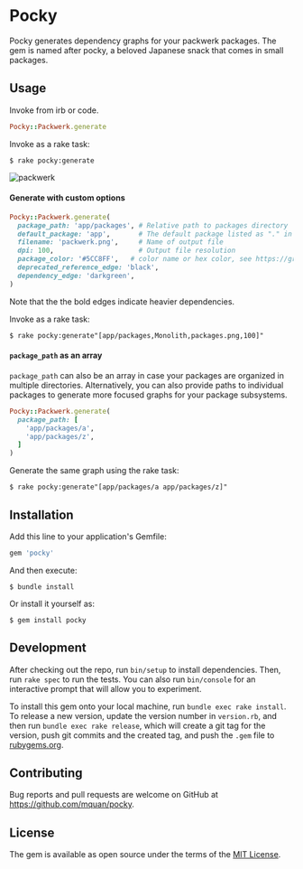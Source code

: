 # Pocky

Pocky generates dependency graphs for your packwerk packages. The gem is named after pocky, a beloved Japanese snack that comes in small packages.


## Usage

Invoke from irb or code.

```ruby
Pocky::Packwerk.generate
```

Invoke as a rake task:

    $ rake pocky:generate


![packwerk](https://user-images.githubusercontent.com/138784/104111683-df043180-5299-11eb-9a37-8db6851062e0.png)


#### Generate with custom options
```ruby
Pocky::Packwerk.generate(
  package_path: 'app/packages', # Relative path to packages directory
  default_package: 'app',       # The default package listed as "." in package.yml and deprecated_references.yml
  filename: 'packwerk.png',     # Name of output file
  dpi: 100,                     # Output file resolution
  package_color: '#5CC8FF',   # color name or hex color, see https://graphviz.org/doc/info/colors.html for more details
  deprecated_reference_edge: 'black',
  dependency_edge: 'darkgreen',
)
```

Note that the the bold edges indicate heavier dependencies.

Invoke as a rake task:

    $ rake pocky:generate"[app/packages,Monolith,packages.png,100]"


#### `package_path` as an array
`package_path` can also be an array in case your packages are organized in multiple directories. Alternatively, you can also provide paths to individual packages to generate more focused graphs for your package subsystems.

```ruby
Pocky::Packwerk.generate(
  package_path: [
    'app/packages/a',
    'app/packages/z',
  ]
)
```

Generate the same graph using the rake task:

    $ rake pocky:generate"[app/packages/a app/packages/z]"


## Installation

Add this line to your application's Gemfile:

```ruby
gem 'pocky'
```

And then execute:

    $ bundle install

Or install it yourself as:

    $ gem install pocky

## Development

After checking out the repo, run `bin/setup` to install dependencies. Then, run `rake spec` to run the tests. You can also run `bin/console` for an interactive prompt that will allow you to experiment.

To install this gem onto your local machine, run `bundle exec rake install`. To release a new version, update the version number in `version.rb`, and then run `bundle exec rake release`, which will create a git tag for the version, push git commits and the created tag, and push the `.gem` file to [rubygems.org](https://rubygems.org).

## Contributing

Bug reports and pull requests are welcome on GitHub at https://github.com/mquan/pocky.

## License

The gem is available as open source under the terms of the [MIT License](https://opensource.org/licenses/MIT).
